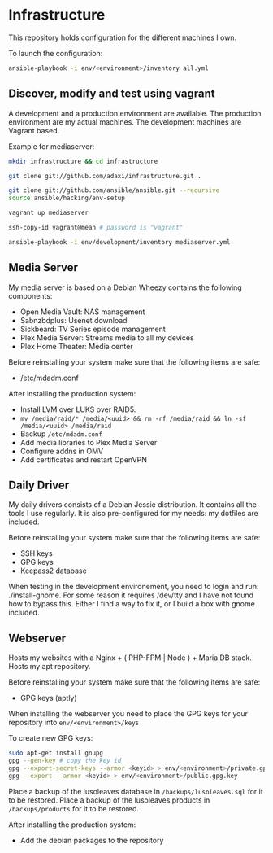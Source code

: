 Infrastructure
==============

This repository holds configuration for the different machines I own.

To launch the configuration:

```sh
ansible-playbook -i env/<environment>/inventory all.yml
```

Discover, modify and test using vagrant
---------------------------------------

A development and a production environment are available. The production environment
are my actual machines. The development machines are Vagrant based.

Example for mediaserver:

```sh
mkdir infrastructure && cd infrastructure

git clone git://github.com/adaxi/infrastructure.git .

git clone git://github.com/ansible/ansible.git --recursive
source ansible/hacking/env-setup

vagrant up mediaserver

ssh-copy-id vagrant@mean # password is "vagrant"

ansible-playbook -i env/development/inventory mediaserver.yml
```


Media Server
------------

My media server is based on a Debian Wheezy contains the following components:
 * Open Media Vault: NAS management
 * Sabnzbdplus: Usenet download
 * Sickbeard: TV Series episode management
 * Plex Media Server: Streams media to all my devices
 * Plex Home Theater: Media center


Before reinstalling your system make sure that the following items are safe:
 * /etc/mdadm.conf

After installing the production system:
 * Install LVM over LUKS over RAID5.
 * ```mv /media/raid/* /media/<uuid> && rm -rf /media/raid && ln -sf /media/<uuid> /media/raid```
 * Backup ```/etc/mdadm.conf```
 * Add media libraries to Plex Media Server
 * Configure addns in OMV
 * Add certificates and restart OpenVPN


Daily Driver
------------

My daily drivers consists of a Debian Jessie distribution. It contains all the tools
I use regularly. It is also pre-configured for my needs: my dotfiles are included.

Before reinstalling your system make sure that the following items are safe:
 * SSH keys
 * GPG keys
 * Keepass2 database

When testing in the development environement, you need to login and run:
./install-gnome.
For some reason it requires /dev/tty and I have not found how to bypass
this. Either I find a way to fix it, or I build a box with gnome included.


Webserver
---------

Hosts my websites with a Nginx + ( PHP-FPM | Node ) + Maria DB stack.
Hosts my apt repository.

Before reinstalling your system make sure that the following items are safe:
 * GPG keys (aptly)

When installing the webserver you need to place the GPG keys for your repository
into ```env/<environment>/keys```

To create new GPG keys:
```sh
sudo apt-get install gnupg
gpg --gen-key # copy the key id
gpg --export-secret-keys --armor <keyid> > env/<environment>/private.gpg.key
gpg --export --armor <keyid> > env/<environment>/public.gpg.key

```

Place a backup of the lusoleaves database in ```/backups/lusoleaves.sql``` for it to be restored.
Place a backup of the lusoleaves products in ```/backups/products``` for it to be restored.

After installing the production system:
 * Add the debian packages to the repository



